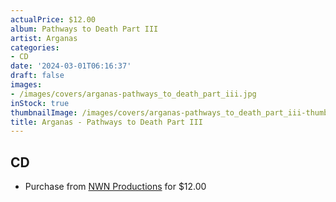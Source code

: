 ```yaml
---
actualPrice: $12.00
album: Pathways to Death Part III
artist: Arganas
categories:
- CD
date: '2024-03-01T06:16:37'
draft: false
images:
- /images/covers/arganas-pathways_to_death_part_iii.jpg
inStock: true
thumbnailImage: /images/covers/arganas-pathways_to_death_part_iii-thumb.jpg
title: Arganas - Pathways to Death Part III
---
```


## CD
* Purchase from [NWN Productions](http://shop.nwnprod.com/index.php?route=product/product&path=93&product_id=25550&sort=pd.name&order=ASC) for $12.00
